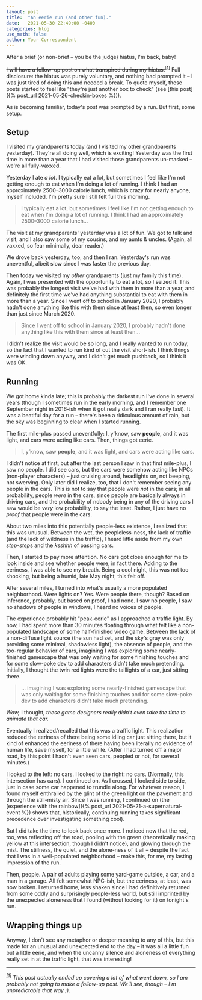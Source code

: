```yaml
---
layout: post
title:  "An eerie run (and other fun)."
date:   2021-05-30 22:49:00 -0400
categories: blog
use_math: false
author: Your Correspondent
---
```


After a brief (or non-brief &ndash; you be the judge) hiatus, I'm back, baby!

~~I will have a follow-up post on what transpired during my hiatus.~~<sup>[1]</sup> Full disclosure: the hiatus was purely voluntary, and nothing bad prompted it &ndash; I was just tired of doing this and needed a break. To quote myself, these posts started to feel like "they're just another box to check" (see [this post]({% post_url 2021-05-26-checkin-boxes %})).

As is becoming familiar, today's post was prompted by a run. But first, some setup.

## Setup

I visited my grandparents today (and I visited my other grandparents yesterday). They're all doing well, which is exciting! Yesterday was the first time in more than a year that I had visited those grandparents un-masked &ndash; we're all fully-vaxxed.

Yesterday I ate *a lot*. I typically eat a lot, but sometimes I feel like I'm not getting enough to eat when I'm doing a lot of running. I think I had an approximately 2500&ndash;3000 calorie lunch, which is crazy for nearly anyone, myself included. I'm pretty sure I still felt full this morning.

> I typically eat a lot, but sometimes I feel like I'm not getting enough to eat when I'm doing a lot of running. I think I had an approximately 2500&ndash;3000 calorie lunch...

The visit at my grandparents' yesterday was a lot of fun. We got to talk and visit, and I also saw some of my cousins, and my aunts & uncles. (Again, all vaxxed, so fear minimally, dear reader.)

We drove back yesterday, too, and then I ran. Yesterday's run was uneventful, albeit slow since I was faster the previous day.

Then today we visited my *other* grandparents (just my family this time). Again, I was presented with the opportunity to eat a lot, so I seized it. This was probably the longest visit we've had with them in more than a year, and definitely the first time we've had anything substantial to eat with them in more than a year. Since I went off to school in January 2020, I probably hadn't done anything like this with them since at least then, so even longer than just since March 2020.

> Since I went off to school in January 2020, I probably hadn't done anything like this with them since at least then...

I didn't realize the visit would be so long, and I really wanted to run today, so the fact that I wanted to run kind of cut the visit short-ish. I think things were winding down anyway, and I didn't get much pushback, so I think it was OK.

## Running

We got home kinda late; this is probably the darkest run I've done in several years (though I sometimes run in the early morning, and I remember one September night in 2016-ish when it got really dark and I ran really fast). It was a beatiful day for a run &ndash; there's been a ridiculous amount of rain, but the sky was beginning to clear when I started running.

The first mile-plus passed uneventfully: I, y'know, saw **people**, and it was light, and cars were acting like cars. Then, things got eerie.

> I, y'know, saw **people**, and it was light, and cars were acting like cars.

I didn't notice at first, but after the last person I saw in that first mile-plus, I saw no people. I did see cars, but the cars were somehow acting like NPCs (non-player characters) &ndash; just cruising around, headlights on, not beeping, not swerving. Only later did I realize, too, that I don't remember seeing any people in the cars. This is not to say that people were *not* in the cars; in all probability, people *were* in the cars, since people are basically always in driving cars, and the probability of nobody being in any of the driving cars I saw would be *very* low probability, to say the least. Rather, I just have no *proof* that people were in the cars. 

About two miles into this potentially people-less existence, I realized that this was unusual. Between the wet, the peopleless-ness, the lack of traffic (and the lack of wildness in the traffic), I heard little aside from my own *step-step*s and the *ksshhh* of passing cars. 

Then, I started to pay more attention. No cars got close enough for me to look inside and see whether people were, in fact there. Adding to the eeriness, I was able to see my breath. Being a cool night, this was not too shocking, but being a humid, late May night, this felt off.

After several miles, I turned into what's usually a more populated neighborhood. Were lights on? Yes. Were people there, though? Based on inference, probably, but based on proof, I had none. I saw no people, I saw no shadows of people in windows, I heard no voices of people.

The experience probably hit "peak-eerie" as I approached a traffic light. By now, I had spent more than 30 minutes floating through what felt like a non-populated landscape of some half-finished video game. Between the lack of a non-diffuse light source (the sun had set, and the sky's gray was only providing some minimal, shadowless light), the absence of people, and the too-regular behavior of cars, imagining I was exploring some nearly-finished gamescape that was only waiting for some finishing touches and for some slow-poke dev to add characters didn't take much pretending. Initially, I thought the twin red lights were the taillights of a car, just sitting there.

> ... imagining I was exploring some nearly-finished gamescape that was only waiting for some finishing touches and for some slow-poke dev to add characters didn't take much pretending.

*Wow,* I thought, *these game designers really didn't even take the time to animate that car.* 

Eventually I realized/recalled that this was a traffic light. This realization reduced the eeriness of there being some idling car just sitting there, but it kind of enhanced the eeriness of there having been literally no evidence of human life, save myself, for a little while. (After I had turned off a major road, by this point I hadn't even seen cars, peopled or not, for several minutes.)

I looked to the left: no cars. I looked to the right: no cars. (Normally, this intersection has cars). I continued on. As I crossed, I looked side to side, just in case some car happened to trundle along. For whatever reason, I found myself enthralled by the glint of the green light on the pavement and through the still-misty air. Since I was running, I continued on (the [experience with the rainbow]({% post_url 2021-05-21-a-supernatural-event %}) shows that, historically, continuing running takes significant precedence over investigating something cool).

But I did take the time to look back once more. I noticed now that the red, too, was reflecting off the road, pooling with the green (theoretically making yellow at this intersection, though I didn't notice), and glowing through the mist. The stillness, the quiet, and the alone-ness of it all &ndash; despite the fact that I was in a well-populated neighborhood &ndash; make this, for me, my lasting impression of the run.

Then, people. A pair of adults playing some yard-game outside, a car, and a man in a garage. All felt somewhat NPC-ish, but the eeriness, at least, was now broken. I returned home, less shaken since I had definitively returned from some oddly and surprisingly people-less world, but still imprinted by the unexpected aloneness that I found (without looking for it) on tonight's run.

## Wrapping things up

Anyway, I don't see any metaphor or deeper meaning to any of this, but this made for an unusual and unexpected end to the day &ndash; it was all a little fun but a little eerie, and when the uncanny silence and aloneness of everything really set in at the traffic light, that was interesting!

---
*<sup>[1]</sup> This post actually ended up covering a lot of what went down, so I am probably not going to make a follow-up post. We'll see, though &ndash; I'm unpredictable that way ;).*

